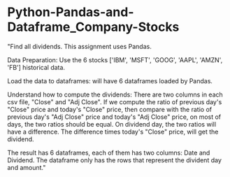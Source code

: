 # Python-Pandas-and-Dataframe_Company-Stocks

"Find all dividends.
This assignment uses Pandas. 

Data Preparation: Use the 6 stocks ['IBM', 'MSFT', 'GOOG', 'AAPL', 'AMZN', 'FB'] historical data.

Load the data to dataframes: will have 6 dataframes loaded by Pandas.

Understand how to compute the dividends:
There are two columns in each csv file, "Close" and "Adj Close". If we compute the ratio of previous day's "Close" price and today's "Close" price, then compare with the ratio of previous day's "Adj Close" price and today's "Adj Close" price, on most of days, the two ratios should be equal. On dividend day, the two ratios will have a difference. The difference times today's "Close" price, will get the dividend.

The result has 6 dataframes, each of them has two columns: Date and Dividend. The dataframe only has the rows that represent the divident day and amount."
